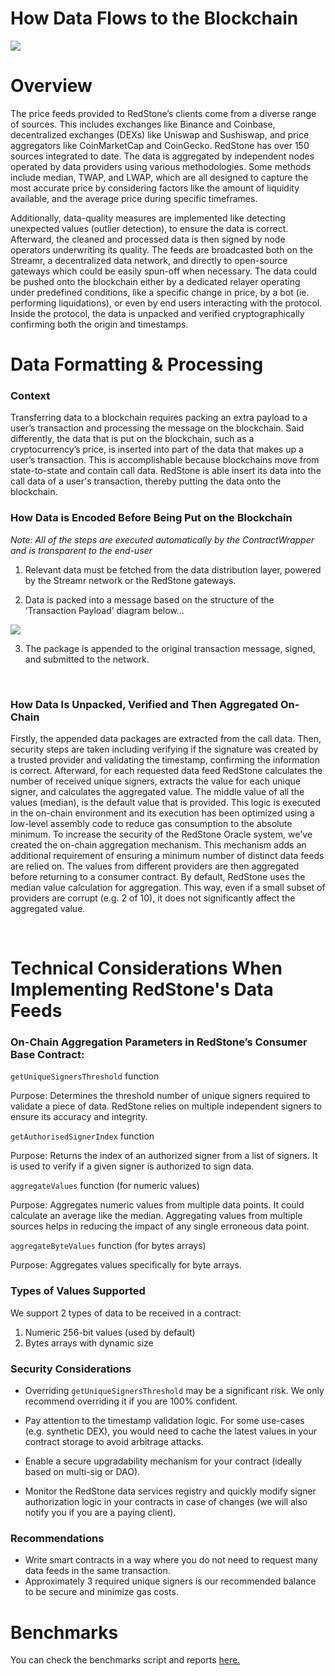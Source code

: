 

# How Data Flows to the Blockchain

<a href="https://raw.githubusercontent.com/redstone-finance/redstone-docs/main/static/img/architecture.png">
 <img src="/img/architecture.png" target="_blank"/>
</a>

# Overview
The price feeds provided to RedStone’s clients come from a diverse range of sources. This includes exchanges like Binance and Coinbase, decentralized exchanges (DEXs) like Uniswap and Sushiswap, and price aggregators like CoinMarketCap and CoinGecko. RedStone has over 150 sources integrated to date. The data is aggregated by independent nodes operated by data providers using various methodologies. Some methods include median, TWAP, and LWAP, which are all designed to capture the most accurate price by considering factors like the amount of liquidity available, and the average price during specific timeframes. 

Additionally, data-quality measures are implemented like detecting unexpected values (outlier detection), to ensure the data is correct. Afterward, the cleaned and processed data is then signed by node operators underwriting its quality. The feeds are broadcasted both on the Streamr, a decentralized data network, and directly to open-source gateways which could be easily spun-off when necessary. 
The data could be pushed onto the blockchain either by a dedicated relayer operating under predefined conditions, like a specific change in price, by a bot (ie. performing liquidations), or even by end users interacting with the protocol. Inside the protocol, the data is unpacked and verified cryptographically confirming both the origin and timestamps.

# Data Formatting & Processing

### Context

Transferring data to a blockchain requires packing an extra payload to a user’s transaction and processing the message on the blockchain. Said differently, the data that is put on the blockchain, such as a cryptocurrency’s price, is inserted into part of the data that makes up a user’s transaction. This is accomplishable because blockchains move from state-to-state and contain call data. RedStone is able insert its data into the call data of a user's transaction, thereby putting the data onto the blockchain.

### How Data is Encoded Before Being Put on the Blockchain


_Note: All of the steps are executed automatically by the ContractWrapper and is transparent to the end-user_


1. Relevant data must be fetched from the data distribution layer, powered by the Streamr network or the RedStone gateways.

2. Data is packed into a message based on the structure of the ‘Transaction Payload’ diagram below…

<a href="https://raw.githubusercontent.com/redstone-finance/redstone-docs/main/static/img/redstone-tx-wrapping.png">
 <img src="/img/redstone-tx-wrapping.png" target="_blank"/>
</a>

3. The package is appended to the original transaction message, signed, and submitted to the network.
<br /> 

### How Data Is Unpacked, Verified and Then Aggregated On-Chain
Firstly, the appended data packages are extracted from the call data. Then, security steps are taken including verifying if the signature was created by a trusted provider and validating the timestamp, confirming the information is correct. Afterward, for each requested data feed RedStone calculates the number of received unique signers, extracts the value for each unique signer, and calculates the aggregated value. The middle value of all the values (median), is the default value that is provided. This logic is executed in the on-chain environment and its execution has been optimized using a low-level assembly code to reduce gas consumption to the absolute minimum. To increase the security of the RedStone Oracle system, we've created the on-chain aggregation mechanism. This mechanism adds an additional requirement of ensuring a minimum number of distinct data feeds are relied on. The values from different providers are then aggregated before returning to a consumer contract. By default, RedStone uses the median value calculation for aggregation. This way, even if a small subset of providers are corrupt (e.g. 2 of 10), it does not significantly affect the aggregated value.


<br />

# Technical Considerations When Implementing RedStone's Data Feeds

### On-Chain Aggregation Parameters in RedStone’s Consumer Base Contract:


`getUniqueSignersThreshold` function


Purpose: Determines the threshold number of unique signers required to validate a piece of data. RedStone relies on multiple independent signers to ensure its accuracy and integrity.


`getAuthorisedSignerIndex` function


Purpose: Returns the index of an authorized signer from a list of signers. It is used to verify if a given signer is authorized to sign data. 


`aggregateValues` function (for numeric values)


Purpose: Aggregates numeric values from multiple data points. It could calculate an average like the median. Aggregating values from multiple sources helps in reducing the impact of any single erroneous data point.


`aggregateByteValues` function (for bytes arrays)


Purpose: Aggregates values specifically for byte arrays. 

### Types of Values Supported

We support 2 types of data to be received in a contract:

1. Numeric 256-bit values (used by default)
2. Bytes arrays with dynamic size


### Security Considerations
- Overriding `getUniqueSignersThreshold` may be a significant risk. We only recommend overriding it if you are 100% confident. 

- Pay attention to the timestamp validation logic. For some use-cases (e.g. synthetic DEX), you would need to cache the latest values in your contract storage to avoid arbitrage attacks.

- Enable a secure upgradability mechanism for your contract (ideally based on multi-sig or DAO).

- Monitor the RedStone data services registry and quickly modify signer authorization logic in your contracts in case of changes (we will also notify you if you are a paying client).

### Recommendations
- Write smart contracts in a way where you do not need to request many data feeds in the same transaction. 
- Approximately 3 required unique signers is our recommended balance to be secure and minimize gas costs. 


# Benchmarks

You can check the benchmarks script and reports [here.](https://github.com/redstone-finance/redstone-oracles-monorepo/tree/main/packages/evm-connector/benchmarks)
